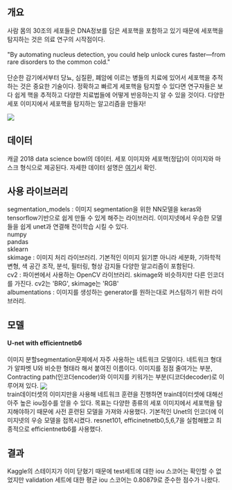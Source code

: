 ## 개요
사람 몸의 30조의 세포들은 DNA정보를 담은 세포핵을 포함하고 있기 때문에 세포핵을 탐지하는 것은 의료 연구의 시작점이다. <br><br>"By automating nucleus detection, you could help unlock cures faster—from rare disorders to the common cold."<br><br>단순한 감기에서부터 당뇨, 심질환, 폐암에 이르는 병들의 치료에 있어서 세포핵을 추적하는 것은 중요한 기술이다. 정확하고 빠르게 세포핵을 탐지할 수 있다면 연구자들은 보다 쉽게 핵을 추적하고 다양한 치료법들에 어떻게 반응하는지 알 수 있을 것이다. 다양한 세포 이미지에서 세포핵을 탐지하는 알고리즘을 만들자!<br>

<img src ="https://storage.googleapis.com/kaggle-media/competitions/dsb-2018/dsb.jpg" align="center">

## 데이터
캐글 2018 data science bowl의 데이터. 세포 이미지와 세포핵(정답)이 이미지와 마스크 형식으로 제공된다.
자세한 데이터 설명은 <a href = "kaggle.com/c/data-science-bowl-2018/data">여기</a>서 확인.<br>
## 사용 라이브러리
segmentation_models : 이미지 segmentation을 위한 NN모델을 keras와 tensorflow기반으로 쉽게 만들 수 있게 해주는 라이브러리. 이미지넷에서 우승한 모델들을 쉽게 unet과 연결해 전이학습 시킬 수 있다.<br>
numpy <br>
pandas <br>
sklearn<br>
skimage : 이미지 처리 라이브러리. 기본적인 이미지 읽기뿐 아니라 세분화, 기하학적 변형, 색 공간 조작, 분석, 필터링, 형상 감지들 다양한 알고리즘이 포함된다. <br>
cv2 : 파이썬에서 사용하는 OpenCV 라이브러리. skimage와 비슷하지만 다른 인코더를 가진다. cv2는 'BRG', skimage는 'RGB'<br>
albumentations : 이미지를 생성하는 generator를 원하는대로 커스텀하기 위한 라이브러리.<br>

## 모델
#### U-net with efficientnetb6
이미지 분할segmentation문제에서 자주 사용하는 네트워크 모델이다. 네트워크 형대가 알파벳 U와 비슷한 형태라 해서 붙여진 이름이다. 이미지를 점점 줄여가는 부분, Contracting path(인코더encoder)와 이미지를 키워가는 부분(디코더decoder)로 이루어져 있다. 
<img src="https://mblogthumb-phinf.pstatic.net/MjAxODA4MDZfOSAg/MDAxNTMzNTUyMzUxMjI0.BGLNzpU6JtmP8Jy43qpgLaSzAUWTCdtOiBSkFERltxcg.JZPXg332u0zTZLCv_OM0WYtdrgJQ7QzAba-zcrN1K14g.PNG.worb1605/image.png?type=w800" align="center"><br>
train데이터셋의 이미지만을 사용해 네트워크 훈련을 진행하면 train데이터셋에 대해선 아주 높은 iou점수를 얻을 수 있다. 목표는 다양한 종류의 세포 이미지에서 세포핵을 탐지해야하기 때문에 사전 훈련된 모델을 가져와 사용했다. 기본적인 Unet의 인코더에 이미지넷의 우승 모델을 접목시켰다. resnet101, efficinetnetb0,5,6,7을 실험해봤고 최종적으로 efficientnetb6를 사용했다.


## 결과
Kaggle의 스테이지가 이미 닫혔기 때문에 test세트에 대한 iou 스코어는 확인할 수 없었지만 validation 세트에 대한 평균 iou 스코어는 0.80879로 준수한 점수가 나왔다.
